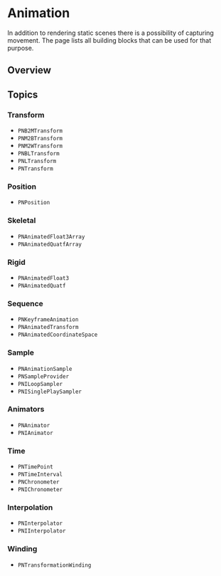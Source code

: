 # Animation

In addition to rendering static scenes there is a possibility of capturing movement.
The page lists all building blocks that can be used for that purpose.

## Overview

<!--overview-->

## Topics

### Transform

- ``PNB2MTransform``
- ``PNM2BTransform``
- ``PNM2WTransform``
- ``PNBLTransform``
- ``PNLTransform``
- ``PNTransform``

### Position

- ``PNPosition``

### Skeletal

- ``PNAnimatedFloat3Array``
- ``PNAnimatedQuatfArray``

### Rigid

- ``PNAnimatedFloat3``
- ``PNAnimatedQuatf``

### Sequence

- ``PNKeyframeAnimation``
- ``PNAnimatedTransform``
- ``PNAnimatedCoordinateSpace``

### Sample

- ``PNAnimationSample``
- ``PNSampleProvider``
- ``PNILoopSampler``
- ``PNISinglePlaySampler``

### Animators

- ``PNAnimator``
- ``PNIAnimator``

### Time

- ``PNTimePoint``
- ``PNTimeInterval``
- ``PNChronometer``
- ``PNIChronometer``

### Interpolation

- ``PNInterpolator``
- ``PNIInterpolator``

### Winding

- ``PNTransformationWinding``
